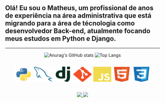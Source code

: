
<p align="center">

## Olá! Eu sou o Matheus, um profissional de anos de experiência na área administrativa que está migrando para a área de técnologia como desenvolvedor Back-end, atualmente focando meus estudos em Python e Django.

</p>

---

<div align="center">

![Anurag's GitHub stats](https://github-readme-stats.vercel.app/api?username=Fkmatheus&show_icons=true&theme=dracula)
![Top Langs](https://github-readme-stats.vercel.app/api/top-langs/?username=Fkmatheus&layout=compact&theme=dracula)

</div>

##

<div align="center">

  <img alt="Matheus-Python" height="50" width="60" src="https://raw.githubusercontent.com/devicons/devicon/master/icons/python/python-original.svg">
  <img alt="Matheus-MySQL" height="50" width="60" src="https://raw.githubusercontent.com/devicons/devicon/master/icons/mysql/mysql-original.svg">
  <img alt="Matheus-Django" height="50" width="60" src="https://raw.githubusercontent.com/devicons/devicon/master/icons/django/django-plain.svg">
  <img alt="Matheus-Git" height="50" width="60" src="https://raw.githubusercontent.com/devicons/devicon/master/icons/git/git-original.svg">
  <img alt="Matheus-Js" height="50" width="60" src="https://raw.githubusercontent.com/devicons/devicon/master/icons/javascript/javascript-plain.svg">
  <img alt="Matheus-HTML" height="50" width="60" src="https://raw.githubusercontent.com/devicons/devicon/master/icons/html5/html5-original.svg">
  <img alt="Matheus-CSS" height="50" width="60" src="https://raw.githubusercontent.com/devicons/devicon/master/icons/css3/css3-original.svg">

</div>

##

<div align="center"> 
  <a href = "mailto:fkmatheus.profissional@gmail.com">
    <img src="https://img.shields.io/badge/-Gmail-%23333?style=for-the-badge&logo=gmail&logoColor=white" target="_blank">
  </a>
  <a href="https://www.linkedin.com/in/matheus-santos-aa31a823a/" target="_blank">
    <img src="https://img.shields.io/badge/-LinkedIn-%230077B5?style=for-the-badge&logo=linkedin&logoColor=white" target="_blank">
  </a> 
</div>
